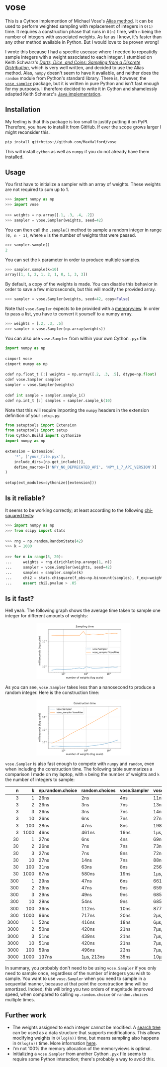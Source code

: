 # vose

This is a Cython implemention of Michael Vose's [Alias method](https://www.wikiwand.com/en/Alias_method). It can be used to perform weighted sampling with replacement of integers in `O(1)` time. It requires a construction phase that runs in `O(n)` time, with `n` being the number of integers with associated weights. As far as I know, it's faster than any other method available in Python. But I would love to be proven wrong!

I wrote this because I had a specific usecase where I needed to repeatidly sample integers with a weight associated to each integer. I stumbled on Keith Schwarz's [*Darts, Dice, and Coins: Sampling from a Discrete Distribution*](https://www.keithschwarz.com/darts-dice-coins/), which is very well written, and decided to use the Alias method. Alas, `numpy` doesn't seem to have it available, and neither does the `random` module from Python's standard library. There is, however, the [`vose_sampler`](https://github.com/asmith26/Vose-Alias-Method) package, but it is written in pure Python and isn't fast enough for my purposes. I therefore decided to write it in Cython and shamelessly adapted Keith Schmarz's [Java implementation](https://www.keithschwarz.com/interesting/code/?dir=alias-method).

## Installation

My feeling is that this package is too small to justify putting it on PyPI. Therefore, you have to install it from GitHub. If ever the scope grows larger I might reconsider this.

```sh
pip install git+https://github.com/MaxHalford/vose
```

This will install `cython` as well as `numpy` if you do not already have them installed.

## Usage

You first have to initialize a sampler with an array of weights. These weights are not required to sum up to 1.

```py
>>> import numpy as np
>>> import vose

>>> weights = np.array([.1, .3, .4, .2])
>>> sampler = vose.Sampler(weights, seed=42)

```

You can then call the `.sample()` method to sample a random integer in range `[0, n - 1]`, where `n` is the number of weights that were passed.

```py
>>> sampler.sample()
2

```

You can set the `k` parameter in order to produce multiple samples.

```py
>>> sampler.sample(k=10)
array([1, 1, 2, 1, 2, 1, 0, 1, 3, 3])

```

By default, a copy of the weights is made. You can disable this behavior in order to save a few microseconds, but this will modify the provided array.

```py
>>> sampler = vose.Sampler(weights, seed=42, copy=False)

```

Note that `vose.Sampler` expects to be provided with a [memoryview](https://docs.python.org/3/c-api/memoryview.html). In order to pass a list, you have to convert it yourself to a numpy array.

```py
>>> weights = [.2, .3, .5]
>>> sampler = vose.Sampler(np.array(weights))

```

You can also use `vose.Sampler` from within your own Cython `.pyx` file:

```py
import numpy as np

cimport vose
cimport numpy as np

cdef np.float_t [:] weights = np.array([.2, .3, .5], dtype=np.float)
cdef vose.Sampler sampler
sampler = vose.Sampler(weights)

cdef int sample = sampler.sample_1()
cdef np.int_t [:] samples = sampler.sample_k(10)
```

Note that this will require importing the `numpy` headers in the extension definition of your `setup.py`:

```py
from setuptools import Extension
from setuptools import setup
from Cython.Build import cythonize
import numpy as np

extension = Extension(
    '*', ['your_file.pyx'],
    include_dirs=[np.get_include()],
    define_macros=[('NPY_NO_DEPRECATED_API', 'NPY_1_7_API_VERSION')]
)

setup(ext_modules=cythonize([extension]))
```

## Is it reliable?

It seems to be working correctly; at least according to the following [chi-squared tests](https://www.wikiwand.com/en/Chi-squared_test):

```py
>>> import numpy as np
>>> from scipy import stats

>>> rng = np.random.RandomState(42)
>>> k = 1000

>>> for n in range(3, 20):
...     weights = rng.dirichlet(np.arange(1, n))
...     sampler = vose.Sampler(weights, seed=42)
...     samples = sampler.sample(k)
...     chi2 = stats.chisquare(f_obs=np.bincount(samples), f_exp=weights * k)
...     assert chi2.pvalue > .05

```

## Is it fast?

Hell yeah. The following graph shows the average time taken to sample one integer for different amounts of weights:

<div align="center">
    <img width="60%" src="figures/sampling_time.svg">
</div>

As you can see, `vose.Sampler` takes less than a nanosecond to produce a random integer. Here is the construction time:

<div align="center">
    <img width="60%" src="figures/construction_time.svg">
</div>

`vose.Sampler` is also fast enough to compete with `numpy` and `random`, even when including the construction time. The following table summarizes a comparison I made on my laptop, with `n` being the number of weights and `k` the number of integers to sample:

|    n |    k | np.random.choice   | random.choices   | vose.Sampler   | vose_sampler.VoseAlias   |
|-----:|-----:|:-------------------|:-----------------|:---------------|:-------------------------|
|    3 |    1 | 26ns               | 2ns              | 4ns            | 11ns                     |
|    3 |    2 | 26ns               | 3ns              | 7ns            | 13ns                     |
|    3 |    3 | 26ns               | 3ns              | 7ns            | 14ns                     |
|    3 |   10 | 26ns               | 6ns              | 7ns            | 27ns                     |
|    3 |  100 | 28ns               | 47ns             | 8ns            | 198ns                    |
|    3 | 1000 | 46ns               | 461ns            | 19ns           | 1μs, 887ns               |
|   30 |    1 | 27ns               | 6ns              | 4ns            | 69ns                     |
|   30 |    2 | 26ns               | 7ns              | 7ns            | 73ns                     |
|   30 |    3 | 27ns               | 7ns              | 8ns            | 72ns                     |
|   30 |   10 | 27ns               | 14ns             | 7ns            | 88ns                     |
|   30 |  100 | 31ns               | 63ns             | 8ns            | 256ns                    |
|   30 | 1000 | 67ns               | 580ns            | 19ns           | 1μs, 935ns               |
|  300 |    1 | 29ns               | 47ns             | 6ns            | 661ns                    |
|  300 |    2 | 29ns               | 47ns             | 9ns            | 659ns                    |
|  300 |    3 | 29ns               | 49ns             | 9ns            | 685ns                    |
|  300 |   10 | 29ns               | 54ns             | 9ns            | 685ns                    |
|  300 |  100 | 36ns               | 112ns            | 10ns           | 877ns                    |
|  300 | 1000 | 96ns               | 717ns            | 20ns           | 2μs, 599ns               |
| 3000 |    1 | 52ns               | 416ns            | 18ns           | 6μs, 988ns               |
| 3000 |    2 | 50ns               | 420ns            | 21ns           | 7μs, 39ns                |
| 3000 |    3 | 51ns               | 439ns            | 21ns           | 7μs, 102ns               |
| 3000 |   10 | 51ns               | 420ns            | 21ns           | 7μs, 332ns               |
| 3000 |  100 | 59ns               | 496ns            | 23ns           | 7μs, 349ns               |
| 3000 | 1000 | 137ns              | 1μs, 213ns       | 35ns           | 10μs, 190ns              |


In summary, you probably don't need to be using `vose.Sampler` if you only need to sample once, regardless of the number of integers you wish to sample. You want to use `vose.Sampler` when you need to sample in a sequential manner, because at that point the construction time will be amortized. Indeed, this will bring you two orders of magnitude improved speed, when compared to calling `np.random.choice` or `random.choices` multiple times.

## Further work

- The weights assigned to each integer cannot be modified. A [search tree](https://www.wikiwand.com/en/Search_tree) can be used as a data structure that supports modifications. This allows modifying weights in `O(log(n))` time, but means sampling also happens in `O(log(n))` time. More information [here](https://stackoverflow.com/questions/34247459/an-efficient-version-alternative-to-the-alias-method-that-samples-without-replac).
- I'm not 100% the memory allocation of the memoryviews is optimal.
- Initializing a `vose.Sampler` from another Cython `.pyx` file seems to require some Python interaction; there's probably a way to avoid this.
